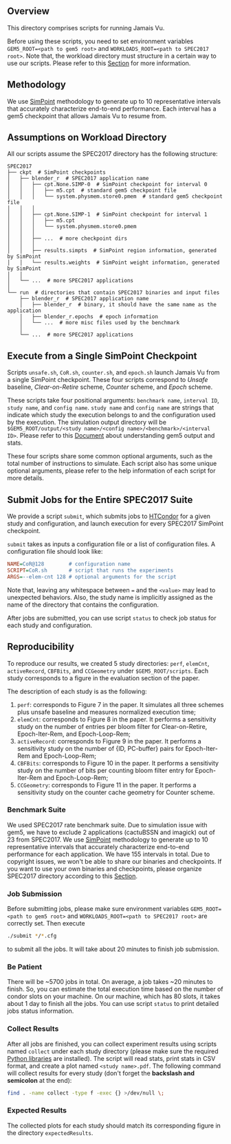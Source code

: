 ## Overview
This directory comprises scripts for running Jamais Vu.

Before using these scripts, you need to set environment variables
```GEM5_ROOT=<path to gem5 root>``` and ```WORKLOADS_ROOT=<path to SPEC2017 root>```.
Note that, the workload directory must structure in a certain way to use our
scripts. Please refer to this [Section](#Assumptions-on-Workload-Directory)
for more information.

## Methodology
We use [SimPoint](http://cseweb.ucsd.edu/~calder/simpoint/) methodology
to generate up to 10 representative intervals that accurately characterize
end-to-end performance. Each interval has a gem5 checkpoint that allows
Jamais Vu to resume from.

## Assumptions on Workload Directory
All our scripts assume the SPEC2017 directory has the following structure:
```
SPEC2017
├── ckpt  # SimPoint checkpoints
│   ├── blender_r  # SPEC2017 application name
│   │   ├── cpt.None.SIMP-0  # SimPoint checkpoint for interval 0
│   │   │   ├── m5.cpt  # standard gem5 checkpoint file
│   │   │   └── system.physmem.store0.pmem  # standard gem5 checkpoint file
│   │   │
│   │   ├── cpt.None.SIMP-1  # SimPoint checkpoint for interval 1
│   │   │   ├── m5.cpt
│   │   │   └── system.physmem.store0.pmem
│   │   │
│   │   ├── ...  # more checkpoint dirs
│   │   │
│   │   ├── results.simpts  # SimPoint region information, generated by SimPoint
│   │   └── results.weights  # SimPoint weight information, generated by SimPoint
│   │
│   └── ...  # more SPEC2017 applications
│
└── run  # directories that contain SPEC2017 binaries and input files
    ├── blender_r  # SPEC2017 application name
    │   ├── blender_r  # binary, it should have the same name as the application
    │   ├── blender_r.epochs  # epoch information
    │   └── ...  # more misc files used by the benchmark
    │
    └── ...  # more SPEC2017 applications
```

## Execute from a Single SimPoint Checkpoint
Scripts `unsafe.sh`, `CoR.sh`, `counter.sh`, and `epoch.sh` launch Jamais Vu
from a single SimPoint checkpoint. These four scripts correspond to *Unsafe* baseline,
*Clear-on-Retire* scheme, *Counter* scheme, and *Epoch* scheme.

These scripts take four positional arguments: `benchmark name`, `interval ID`,
`study name`, and `config name`. `study name` and `config name` are strings
that indicate which study the execution belongs to and the configuration used
by the execution.
The simulation output directory will be
```$GEM5_ROOT/output/<study name>/<config name>/<benchmark>/<interval ID>```.
Please refer to this [Document](https://www.gem5.org/documentation/learning_gem5/part1/gem5_stats/)
about understanding gem5 output and stats.

These four scripts share some common optional arguments, such as the total number of
instructions to simulate. Each script also has some unique optional arguments,
please refer to the help information of each script for more details.

## Submit Jobs for the Entire SPEC2017 Suite
We provide a script `submit`, which submits jobs to [HTCondor](https://research.cs.wisc.edu/htcondor/)
for a given study and configuration, and launch execution for every SPEC2017 SimPoint checkpoint.

`submit` takes as inputs a configuration file or a list of configuration files.
A configuration file should look like:
```cfg
NAME=CoR@128        # configuration name
SCRIPT=CoR.sh       # script that runs the experiments
ARGS=--elem-cnt 128 # optional arguments for the script
```
Note that, leaving any whitespace between `=` and the `<value>` may lead to unexpected behaviors.
Also, the study name is implicitly assigned as the name of the directory that contains the configuration.

After jobs are submitted, you can use script `status` to check job status for each
study and configuration.

## Reproducibility
To reproduce our results, we created 5 study directories: `perf`, `elemCnt`,
`activeRecord`, `CBFBits`, and `CCGeometry` under `$GEM5_ROOT/scripts`.
Each study corresponds to a figure in the evaluation section of the paper.

The description of each study is as the following:
1. `perf`: corresponds to Figure 7 in the paper. It simulates all three schemes
plus unsafe baseline and measures normalized execution time;
2. `elemCnt`: corresponds to Figure 8 in the paper. It performs a sensitivity
study on the number of entries per bloom filter for Clear-on-Retire,
Epoch-Iter-Rem, and Epoch-Loop-Rem;
3. `activeRecord`: corresponds to Figure 9 in the paper.
It performs a sensitivity study on the number of {ID, PC-buffer}
pairs for Epoch-Iter-Rem and Epoch-Loop-Rem;
4. `CBFBits`: corresponds to Figure 10 in the paper.
It performs a sensitivity study on the number of bits per
counting bloom filter entry for Epoch-Iter-Rem and Epoch-Loop-Rem;
5. `CCGeometry`: corresponds to Figure 11 in the paper.
It performs a sensitivity study on the counter cache geometry for Counter scheme.

### Benchmark Suite
We used SPEC2017 rate benchmark suite.
Due to simulation issue with gem5, we have to exclude 
2 applications (cactuBSSN and imagick) out of 23 from SPEC2017.
We use [SimPoint](http://cseweb.ucsd.edu/~calder/simpoint/)
methodology to generate up to 10 representative intervals
that accurately characterize end-to-end performance for each application.
We have 155 intervals in total.
Due to copyright issues, we won't be able to share our binaries and checkpoints.
If you want to use your own binaries and checkpoints, please organize SPEC2017
directory according to this [Section](#Assumptions-on-Workload-Directory).

### Job Submission
Before submitting jobs, please make sure environment variables
```GEM5_ROOT=<path to gem5 root>```
and
```WORKLOADS_ROOT=<path to SPEC2017 root>```
are correctly set.
Then execute
```bash
./submit */*.cfg
```
to submit all the jobs.
It will take about 20 minutes to finish job submission.

### Be Patient
There will be ~5700 jobs in total. On average, a job takes ~20 minutes to finish.
So, you can estimate the total execution time based on the number of condor slots on your machine.
On our machine, which has 80 slots, it takes about 1 day to finish all the jobs.
You can use script `status` to print detailed jobs status information.

### Collect Results
After all jobs are finished, you can collect experiment results using
scripts named `collect` under each study directory (please make sure the required
[Python libraries](requirements.txt) are installed). The script will read stats, print stats in CSV
format, and create a plot named `<study name>.pdf`.
The following command will collect results for every study
(don't forget the **backslash and semicolon** at the end):
```bash
find . -name collect -type f -exec {} >/dev/null \;
```

### Expected Results
The collected plots for each study should match its corresponding figure
in the directory `expectedResults`.
